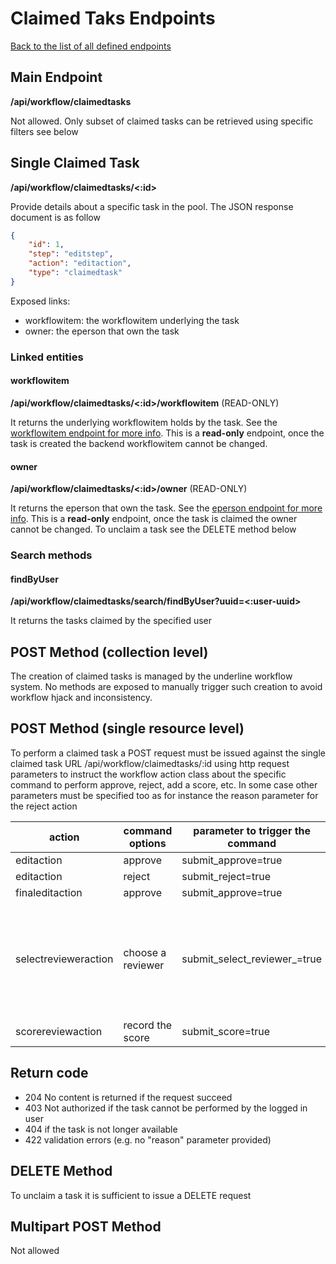 # Claimed Taks Endpoints
[Back to the list of all defined endpoints](endpoints.md)

## Main Endpoint
**/api/workflow/claimedtasks**   

Not allowed. Only subset of claimed tasks can be retrieved using specific filters see below

## Single Claimed Task
**/api/workflow/claimedtasks/<:id>**

Provide details about a specific task in the pool. The JSON response document is as follow

```json
{
    "id": 1,
    "step": "editstep",
    "action": "editaction",
    "type": "claimedtask"
}
```

Exposed links:
* workflowitem: the workflowitem underlying the task
* owner: the eperson that own the task

### Linked entities
#### workflowitem
**/api/workflow/claimedtasks/<:id>/workflowitem** (READ-ONLY)

It returns the underlying workflowitem holds by the task. See the [workflowitem endpoint for more info](workflowitems.md). This is a **read-only** endpoint, once the task is created the backend workflowitem cannot be changed.

#### owner
**/api/workflow/claimedtasks/<:id>/owner** (READ-ONLY)

It returns the eperson that own the task. See the [eperson endpoint for more info](epersons.md). This is a **read-only** endpoint, once the task is claimed the owner cannot be changed. To unclaim a task see the DELETE method below

### Search methods
#### findByUser
**/api/workflow/claimedtasks/search/findByUser?uuid=<:user-uuid>**

It returns the tasks claimed by the specified user

## POST Method (collection level)
The creation of claimed tasks is managed by the underline workflow system. No methods are exposed to manually trigger such creation to avoid workflow hjack and inconsistency.

## POST Method (single resource level)
To perform a claimed task a POST request must be issued against the single claimed task URL
/api/workflow/claimedtasks/:id
using http request parameters to instruct the workflow action class about the specific command to perform approve, reject, add a score, etc. In some case other parameters must be specified too as for instance the reason parameter for the reject action

| action | command options | parameter to trigger the command | additional parameters |
| --- | --- | --- | --- |
| editaction | approve | submit\_approve=true | _none_ |
| editaction | reject | submit\_reject=true | reason=<text to send to the submitter> |
| finaleditaction | approve | submit\_approve=true | _none_ |
| selectrevieweraction | choose a reviewer | submit\_select\_reviewer\_<uuid>=true | no extra parameters needed but the primary parameter name define the selected eperson |
| scorereviewaction |record the score | submit_score=true | score=<int value of the score> |

## Return code
* 204 No content is returned if the request succeed
* 403 Not authorized if the task cannot be performed by the logged in user
* 404 if the task is not longer available
* 422 validation errors (e.g. no "reason" parameter provided)

## DELETE Method 
To unclaim a task it is sufficient to issue a DELETE request

## Multipart POST Method
Not allowed
